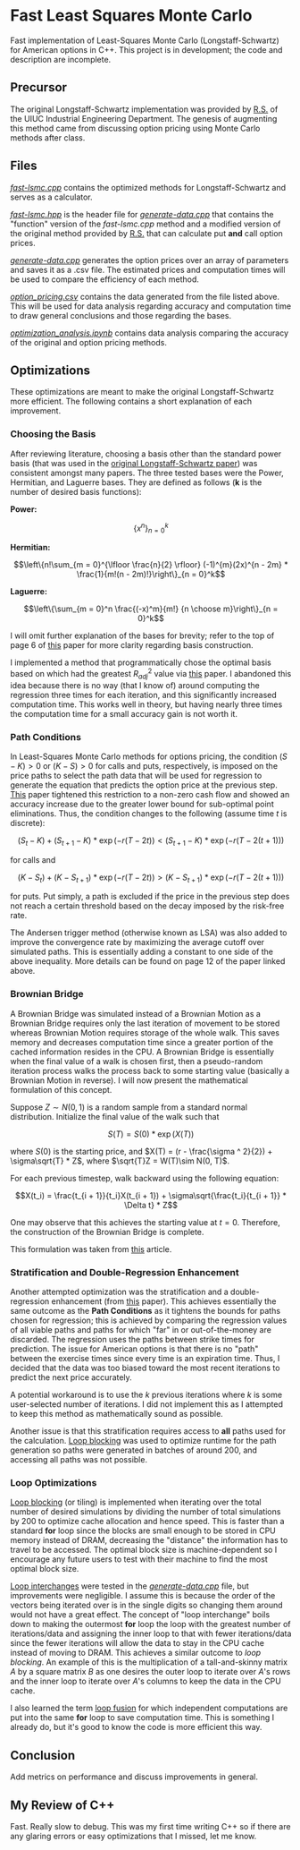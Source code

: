 # Fast Least Squares Monte Carlo
Fast implementation of Least-Squares Monte Carlo (Longstaff-Schwartz) for American options in C++. This project is in development; the code and description are incomplete.

## Precursor

The original Longstaff-Schwartz implementation was provided by [R.S.](https://rsree.ise.illinois.edu/Prof._R.S._Sreenivas_%28Main%29.html) of the UIUC Industrial Engineering Department. The genesis of augmenting this method came from discussing option pricing using Monte Carlo methods after class.

## Files
[*fast-lsmc.cpp*](https://github.com/colalb1/Fast-Least-Squares-Monte-Carlo/blob/main/fast-lsmc.cpp) contains the optimized methods for Longstaff-Schwartz and serves as a calculator.

[*fast-lsmc.hpp*](https://github.com/colalb1/Fast-Least-Squares-Monte-Carlo/blob/main/fast-lsmc.hpp) is the header file for [*generate-data.cpp*](https://github.com/colalb1/Fast-Least-Squares-Monte-Carlo/blob/main/generate-data.cpp) that contains the "function" version of the *fast-lsmc.cpp* method and a modified version of the original method provided by [R.S.](https://rsree.ise.illinois.edu/Prof._R.S._Sreenivas_%28Main%29.html) that can calculate put **and** call option prices.

[*generate-data.cpp*](https://github.com/colalb1/Fast-Least-Squares-Monte-Carlo/blob/main/generate-data.cpp) generates the option prices over an array of parameters and saves it as a .csv file. The estimated prices and computation times will be used to compare the efficiency of each method.

[*option_pricing.csv*](https://github.com/colalb1/Fast-Least-Squares-Monte-Carlo/blob/main/option_pricing.csv) contains the data generated from the file listed above. This will be used for data analysis regarding accuracy and computation time to draw general conclusions and those regarding the bases.

[*optimization_analysis.ipynb*](https://github.com/colalb1/Fast-Least-Squares-Monte-Carlo/blob/main/optimization_analysis.ipynb) contains data analysis comparing the accuracy of the original and option pricing methods.

## Optimizations

These optimizations are meant to make the original Longstaff-Schwartz more efficient. The following contains a short explanation of each improvement.

### Choosing the Basis

After reviewing literature, choosing a basis other than the standard power basis (that was used in the [original Longstaff-Schwartz paper](https://people.math.ethz.ch/~hjfurrer/teaching/LongstaffSchwartzAmericanOptionsLeastSquareMonteCarlo.pdf)) was consistent amongst many papers. The three tested bases were the Power, Hermitian, and Laguerre bases. They are defined as follows (**k** is the number of desired basis functions):

**Power:** 

```math
\left\{x^n\right\}_{n = 0}^{k}
```

**Hermitian:**

```math
\left\{n!\sum_{m = 0}^{\lfloor \frac{n}{2} \rfloor} (-1)^{m}(2x)^{n - 2m} * \frac{1}{m!(n - 2m)!}\right\}_{n = 0}^k
```

**Laguerre:**

```math
\left\{\sum_{m = 0}^n \frac{(-x)^m}{m!} {n \choose m}\right\}_{n = 0}^k
```

I will omit further explanation of the bases for brevity; refer to the top of page 6 of [this](https://jfin-swufe.springeropen.com/articles/10.1186/s40854-015-0019-0) paper for more clarity regarding basis construction.

I implemented a method that programmatically chose the optimal basis based on which had the greatest $R^2_{adj}$ value via [this](https://www.sciencedirect.com/science/article/pii/S0165188913000493) paper. I abandoned this idea because there is no way (that I know of) around computing the regression three times for each iteration, and this significantly increased computation time. This works well in theory, but having nearly three times the computation time for a small accuracy gain is not worth it.

### Path Conditions

In Least-Squares Monte Carlo methods for options pricing, the condition $(S - K) > 0$ or $(K - S) > 0$ for calls and puts, respectively, is imposed on the price paths to select the path data that will be used for regression to generate the equation that predicts the option price at the previous step. [This](https://www.sciencedirect.com/science/article/pii/S0165188913000493) paper tightened this restriction to a non-zero cash flow and showed an accuracy increase due to the greater lower bound for sub-optimal point eliminations. Thus, the condition changes to the following (assume time $t$ is discrete):

$$(S_{t} - K) + (S_{t + 1} - K) * \exp(-r(T - 2t)) < (S_{t + 1} - K) * \exp(-r(T - 2(t + 1)))$$

for calls and

$$(K - S_{t}) + (K - S_{t + 1}) * \exp(-r(T - 2t)) > (K - S_{t + 1}) * \exp(-r(T - 2(t + 1)))$$

for puts. Put simply, a path is excluded if the price in the previous step does not reach a certain threshold based on the decay imposed by the risk-free rate.

The Andersen trigger method (otherwise known as LSA) was also added to improve the convergence rate by maximizing the average cutoff over simulated paths. This is essentially adding a constant to one side of the above inequality. More details can be found on page 12 of the paper linked above.

### Brownian Bridge 

A Brownian Bridge was simulated instead of a Brownian Motion as a Brownian Bridge requires only the last iteration of movement to be stored whereas Brownian Motion requires storage of the whole walk. This saves memory and decreases computation time since a greater portion of the cached information resides in the CPU. A Brownian Bridge is essentially when the final value of a walk is chosen first, then a pseudo-random iteration process walks the process back to some starting value (basically a Brownian Motion in reverse). I will now present the mathematical formulation of this concept.

Suppose $Z\sim N(0, 1)$ is a random sample from a standard normal distribution. Initialize the final value of the walk such that 

$$S(T) = S(0) * \exp(X(T))$$

where $S(0)$ is the starting price, and $X(T) = (r - \frac{\sigma ^ 2}{2}) + \sigma\sqrt{T} * Z$, where $\sqrt{T}Z = W(T)\sim N(0, T)$.

For each previous timestep, walk backward using the following equation:

$$X(t_i) = \frac{t_{i + 1}}{t_i}X(t_{i + 1}) + \sigma\sqrt{\frac{t_i}{t_{i + 1}} * \Delta t} * Z$$

One may observe that this achieves the starting value at $t = 0$. Therefore, the construction of the Brownian Bridge is complete.

This formulation was taken from [this](http://www.diva-portal.org/smash/get/diva2:818128/FULLTEXT01.pdf) article.


### Stratification and Double-Regression Enhancement

Another attempted optimization was the stratification and a double-regression enhancement (from [this](https://www.sciencedirect.com/science/article/pii/S0165188913000493) paper). This achieves essentially the same outcome as the **Path Conditions** as it tightens the bounds for paths chosen for regression; this is achieved by comparing the regression values of all viable paths and paths for which "far" in or out-of-the-money are discarded. The regression uses the paths between strike times for prediction. The issue for American options is that there is no "path" between the exercise times since every time is an expiration time. Thus, I decided that the data was too biased toward the most recent iterations to predict the next price accurately. 

A potential workaround is to use the $k$ previous iterations where $k$ is some user-selected number of iterations. I did not implement this as I attempted to keep this method as mathematically sound as possible.

Another issue is that this stratification requires access to **all** paths used for the calculation. [Loop blocking](https://www.intel.com/content/www/us/en/developer/articles/technical/efficient-use-of-tiling.html) was used to optimize runtime for the path generation so paths were generated in batches of around $200$, and accessing all paths was not possible.

### Loop Optimizations

[Loop blocking](https://www.intel.com/content/www/us/en/developer/articles/technical/efficient-use-of-tiling.html) (or tiling) is implemented when iterating over the total number of desired simulations by dividing the number of total simulations by $200$ to optimize cache allocation and hence speed. This is faster than a standard **for** loop since the blocks are small enough to be stored in CPU memory instead of DRAM, decreasing the "distance" the information has to travel to be accessed. The optimal block size is machine-dependent so I encourage any future users to test with their machine to find the most optimal block size. 

[Loop interchanges](https://en.wikipedia.org/wiki/Loop_interchange) were tested in the [*generate-data.cpp*](https://github.com/colalb1/Fast-Least-Squares-Monte-Carlo/blob/main/generate-data.cpp) file, but improvements were negligible. I assume this is because the order of the vectors being iterated over is in the single digits so changing them around would not have a great effect. The concept of "loop interchange" boils down to making the outermost **for** loop the loop with the greatest number of iterations/data and assigning the inner loop to that with fewer iterations/data since the fewer iterations will allow the data to stay in the CPU cache instead of moving to DRAM. This achieves a similar outcome to *loop blocking*. An example of this is the multiplication of a tall-and-skinny matrix $A$ by a square matrix $B$ as one desires the outer loop to iterate over $A$'s rows and the inner loop to iterate over $A$'s columns to keep the data in the CPU cache.

I also learned the term [loop fusion](https://en.wikipedia.org/wiki/Loop_fission_and_fusion) for which independent computations are put into the same **for** loop to save computation time. This is something I already do, but it's good to know the code is more efficient this way.

## Conclusion

Add metrics on performance and discuss improvements in general.

## My Review of C++
Fast. Really slow to debug. This was my first time writing C++ so if there are any glaring errors or easy optimizations that I missed, let me know.
